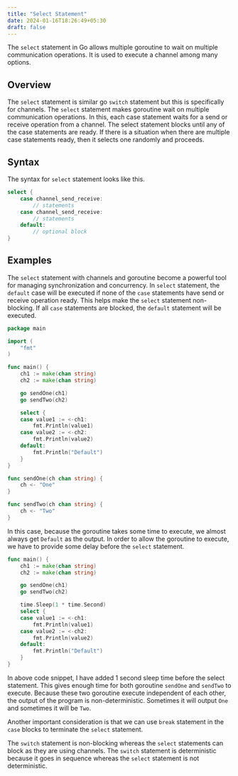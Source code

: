 ```yaml
---
title: "Select Statement"
date: 2024-01-16T18:26:49+05:30
draft: false
---
```


The `select` statement in Go allows multiple goroutine to wait on multiple communication operations. It is used to execute a channel among many options.

<!--more-->

## Overview

The `select` statement is similar go `switch` statement but this is specifically for channels. The `select` statement makes goroutine wait on multiple communication operations. In this, each case statement waits for a send or receive operation from a channel. The select statement blocks until any of the case statements are ready. If there is a situation when there are multiple case statements ready, then it selects one randomly and proceeds. 

## Syntax

The syntax for `select` statement looks like this.

```go
select {
    case channel_send_receive:
        // statements
    case channel_send_receive:
        // statements
    default:
        // optional block    
}
```

## Examples

The `select` statement with channels and goroutine become a powerful tool for managing synchronization and concurrency. In `select` statement, the `default` case will be executed if none of the `case` statements have send or receive operation ready. This helps make the `select` statement non-blocking. If all `case` statements are blocked, the `default` statement will be executed. 

```go
package main

import (
	"fmt"
)

func main() {
	ch1 := make(chan string)
	ch2 := make(chan string)

	go sendOne(ch1)
	go sendTwo(ch2)

	select {
	case value1 := <-ch1:
		fmt.Println(value1)
	case value2 := <-ch2:
		fmt.Println(value2)
	default:
		fmt.Println("Default")
	}
}

func sendOne(ch chan string) {
	ch <- "One"
}

func sendTwo(ch chan string) {
	ch <- "Two"
}
```

In this case, because the goroutine takes some time to execute, we almost always get `Default` as the output. In order to allow the goroutine to execute, we have to provide some delay before the `select` statement.

```go
func main() {
	ch1 := make(chan string)
	ch2 := make(chan string)

	go sendOne(ch1)
	go sendTwo(ch2)

	time.Sleep(1 * time.Second)
	select {
	case value1 := <-ch1:
		fmt.Println(value1)
	case value2 := <-ch2:
		fmt.Println(value2)
	default:
		fmt.Println("Default")
	}
}
```

In above code snippet, I have added 1 second sleep time before the select statement. This gives enough time for both goroutine `sendOne` and `sendTwo` to execute. Because these two goroutine execute independent of each other, the output of the program is non-deterministic. Sometimes it will output `One` and sometimes it will be `Two`.

Another important consideration is that we can use `break` statement in the `case` blocks to terminate the `select` statement.

The `switch` statement is non-blocking whereas the `select` statements can block as they are using channels. The `switch` statement is deterministic because it goes in sequence whereas the `select` statement is not deterministic.